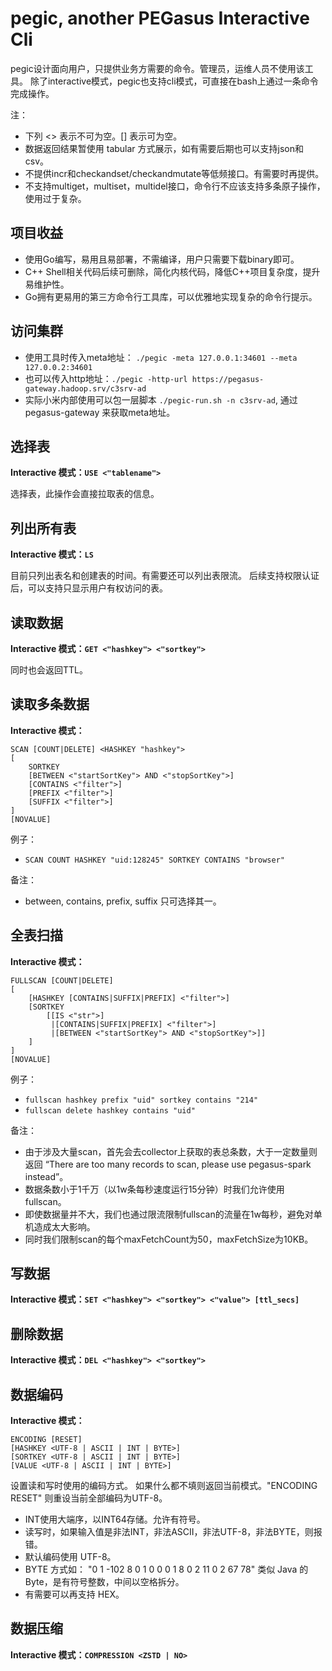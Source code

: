 # pegic, another PEGasus Interactive Cli

pegic设计面向用户，只提供业务方需要的命令。管理员，运维人员不使用该工具。
除了interactive模式，pegic也支持cli模式，可直接在bash上通过一条命令完成操作。

注：
- 下列 <> 表示不可为空。[] 表示可为空。
- 数据返回结果暂使用 tabular 方式展示，如有需要后期也可以支持json和csv。
- 不提供incr和checkandset/checkandmutate等低频接口。有需要时再提供。
- 不支持multiget，multiset，multidel接口，命令行不应该支持多条原子操作，使用过于复杂。

## 项目收益
- 使用Go编写，易用且易部署，不需编译，用户只需要下载binary即可。
- C++ Shell相关代码后续可删除，简化内核代码，降低C++项目复杂度，提升易维护性。
- Go拥有更易用的第三方命令行工具库，可以优雅地实现复杂的命令行提示。

## 访问集群
- 使用工具时传入meta地址： `./pegic -meta 127.0.0.1:34601 --meta 127.0.0.2:34601`
- 也可以传入http地址：`./pegic -http-url https://pegasus-gateway.hadoop.srv/c3srv-ad`
- 实际小米内部使用可以包一层脚本 `./pegic-run.sh -n c3srv-ad`, 通过 pegasus-gateway 来获取meta地址。

## 选择表

**Interactive 模式：`USE <"tablename">`**

选择表，此操作会直接拉取表的信息。

## 列出所有表

**Interactive 模式：`LS`**

目前只列出表名和创建表的时间。有需要还可以列出表限流。
后续支持权限认证后，可以支持只显示用户有权访问的表。

## 读取数据

**Interactive 模式：`GET <"hashkey"> <"sortkey">`**

同时也会返回TTL。

## 读取多条数据

**Interactive 模式：**

```
SCAN [COUNT|DELETE] <HASHKEY "hashkey">
[
    SORTKEY
    [BETWEEN <"startSortKey"> AND <"stopSortKey">]
    [CONTAINS <"filter">]
    [PREFIX <"filter">]
    [SUFFIX <"filter">]
]
[NOVALUE]
```

例子：
- `SCAN COUNT HASHKEY "uid:128245" SORTKEY CONTAINS "browser"`

备注：
- between, contains, prefix, suffix 只可选择其一。

## 全表扫描

**Interactive 模式：**

```
FULLSCAN [COUNT|DELETE]
[
    [HASHKEY [CONTAINS|SUFFIX|PREFIX] <"filter">]
    [SORTKEY
        [[IS <"str">]
         |[CONTAINS|SUFFIX|PREFIX] <"filter">]
         |[BETWEEN <"startSortKey"> AND <"stopSortKey">]]
    ]
]
[NOVALUE]
```

例子：
- `fullscan hashkey prefix "uid" sortkey contains "214"`
- `fullscan delete hashkey contains "uid"`

备注：
- 由于涉及大量scan，首先会去collector上获取的表总条数，大于一定数量则返回 “There are too many records to scan, please use pegasus-spark instead”。
- 数据条数小于1千万（以1w条每秒速度运行15分钟）时我们允许使用fullscan。
- 即使数据量并不大，我们也通过限流限制fullscan的流量在1w每秒，避免对单机造成太大影响。
- 同时我们限制scan的每个maxFetchCount为50，maxFetchSize为10KB。

## 写数据

**Interactive 模式：`SET <"hashkey"> <"sortkey"> <"value"> [ttl_secs]`**

## 删除数据

**Interactive 模式：`DEL <"hashkey"> <"sortkey">`**

## 数据编码

**Interactive 模式：**

```
ENCODING [RESET]
[HASHKEY <UTF-8 | ASCII | INT | BYTE>]
[SORTKEY <UTF-8 | ASCII | INT | BYTE>]
[VALUE <UTF-8 | ASCII | INT | BYTE>]
```

设置读和写时使用的编码方式。 如果什么都不填则返回当前模式。"ENCODING RESET" 则重设当前全部编码为UTF-8。

- INT使用大端序，以INT64存储。允许有符号。
- 读写时，如果输入值是非法INT，非法ASCII，非法UTF-8，非法BYTE，则报错。
- 默认编码使用 UTF-8。
- BYTE 方式如： "0 1 -102 8 0 1 0 0 0 1 8 0 2 11 0 2 67 78" 类似 Java 的 Byte，是有符号整数，中间以空格拆分。
- 有需要可以再支持 HEX。

## 数据压缩

**Interactive 模式：`COMPRESSION <ZSTD | NO>`**
